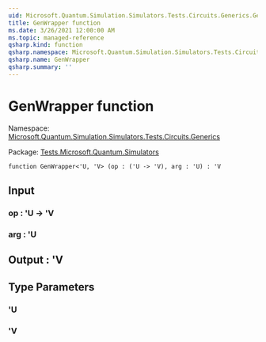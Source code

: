 ```yaml
---
uid: Microsoft.Quantum.Simulation.Simulators.Tests.Circuits.Generics.GenWrapper
title: GenWrapper function
ms.date: 3/26/2021 12:00:00 AM
ms.topic: managed-reference
qsharp.kind: function
qsharp.namespace: Microsoft.Quantum.Simulation.Simulators.Tests.Circuits.Generics
qsharp.name: GenWrapper
qsharp.summary: ''
---
```


# GenWrapper function

Namespace: [Microsoft.Quantum.Simulation.Simulators.Tests.Circuits.Generics](xref:Microsoft.Quantum.Simulation.Simulators.Tests.Circuits.Generics)

Package: [Tests.Microsoft.Quantum.Simulators](https://nuget.org/packages/Tests.Microsoft.Quantum.Simulators)




```qsharp
function GenWrapper<'U, 'V> (op : ('U -> 'V), arg : 'U) : 'V
```


## Input

### op : 'U -> 'V




### arg : 'U





## Output : 'V



## Type Parameters

### 'U


### 'V

